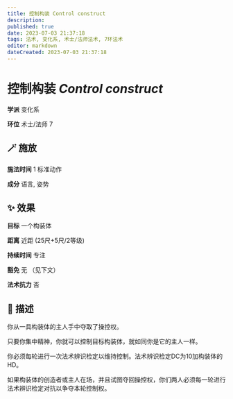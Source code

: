 ```yaml
---
title: 控制构装 Control construct
description: 
published: true
date: 2023-07-03 21:37:18
tags: 法术, 变化系, 术士/法师法术, 7环法术
editor: markdown
dateCreated: 2023-07-03 21:37:18
---
```


# **控制构装** *Control construct*

**学派** 变化系 

**环位** 术士/法师 7

## 🪄 施放

**施法时间** 1 标准动作

**成分** 语言, 姿势

## ✨ 效果 

**目标** 一个构装体 

**距离** 近距 (25尺+5尺/2等级)  

**持续时间** 专注 

**豁免** 无 （见下文）

**法术抗力** 否

## 📖 描述

你从一具构装体的主人手中夺取了操控权。

只要你集中精神，你就可以控制目标构装体，就如同你是它的主人一样。

你必须每轮进行一次法术辨识检定以维持控制。法术辨识检定DC为10加构装体的HD。

如果构装体的创造者或主人在场，并且试图夺回操控权，你们两人必须每一轮进行法术辨识检定对抗以争夺本轮控制权。
    